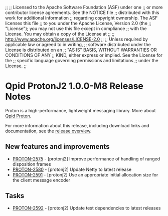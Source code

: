 ;;
;; Licensed to the Apache Software Foundation (ASF) under one
;; or more contributor license agreements.  See the NOTICE file
;; distributed with this work for additional information
;; regarding copyright ownership.  The ASF licenses this file
;; to you under the Apache License, Version 2.0 (the
;; "License"); you may not use this file except in compliance
;; with the License.  You may obtain a copy of the License at
;;
;;   http://www.apache.org/licenses/LICENSE-2.0
;;
;; Unless required by applicable law or agreed to in writing,
;; software distributed under the License is distributed on an
;; "AS IS" BASIS, WITHOUT WARRANTIES OR CONDITIONS OF ANY
;; KIND, either express or implied.  See the License for the
;; specific language governing permissions and limitations
;; under the License.
;;

# Qpid ProtonJ2 1.0.0-M8 Release Notes

Proton is a high-performance, lightweight messaging library. More
about [Qpid Proton]({{site_url}}/proton/index.html).

For more information about this release, including download links and
documentation, see the [release overview](index.html).


## New features and improvements

 - [PROTON-2575](https://issues.apache.org/jira/browse/PROTON-2575) - [protonj2] Improve performance of handling of ranged disposition frames
 - [PROTON-2580](https://issues.apache.org/jira/browse/PROTON-2580) - [protonj2] Update Netty to latest release
 - [PROTON-2591](https://issues.apache.org/jira/browse/PROTON-2591) - [protonj2] Use an appropriate initial allocation size for the client message encoder

## Tasks

 - [PROTON-2592](https://issues.apache.org/jira/browse/PROTON-2592) - [protonj2] Update test dependencies to latest releases